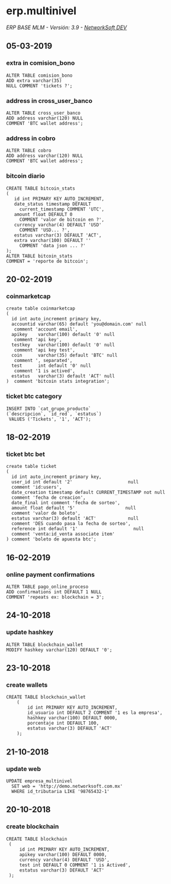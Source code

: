 erp.multinivel 
=
_ERP BASE MLM - Versión: 3.9 - 
[NetworkSoft DEV](http://network-soft.com)_

05-03-2019
-
### extra in comision_bono
   ```mysql
  ALTER TABLE comision_bono 
  ADD extra varchar(35) 
  NULL COMMENT 'tickets ?';
   ```
### address in cross_user_banco
  ```mysql
 ALTER TABLE cross_user_banco
  ADD address varchar(120) NULL 
  COMMENT 'BTC wallet address';
  ```
### address in cobro
  ```mysql
 ALTER TABLE cobro
  ADD address varchar(120) NULL 
  COMMENT 'BTC wallet address';
  ```
### bitcoin diario
 ```mysql
CREATE TABLE bitcoin_stats
(
    id int PRIMARY KEY AUTO_INCREMENT,
    date_status timestamp DEFAULT 
      current_timestamp COMMENT 'UTC',
    amount float DEFAULT 0 
      COMMENT 'valor de bitcoin en ?',
    currency varchar(4) DEFAULT 'USD' 
      COMMENT 'USD... ?',
    estatus varchar(3) DEFAULT 'ACT',
    extra varchar(100) DEFAULT '' 
      COMMENT 'data json ... ?'
);
ALTER TABLE bitcoin_stats 
COMMENT = 'reporte de bitcoin';
 ```
20-02-2019
-
### coinmarketcap
 ```mysql
 create table coinmarketcap
 (
   id int auto_increment primary key,
   accountid varchar(65) default 'you@domain.com' null
    comment 'account email',
   apikey    varchar(100) default '0' null
    comment 'api key',
   testkey   varchar(100) default '0' null
    comment 'api key test',
   coin      varchar(35) default 'BTC' null
    comment ', separated',
   test      int default '0' null
    comment '1 is actived',
   estatus   varchar(3) default 'ACT' null
 )  comment 'bitcoin stats integration';
 ```
### ticket btc category
```mysql
INSERT INTO `cat_grupo_producto` 
(`descripcion`, `id_red`, `estatus`)
 VALUES ('Tickets', '1', 'ACT');
```
18-02-2019
-
### ticket btc bet
```mysql
create table ticket
(
  id int auto_increment primary key,
  user_id int default '2'                     null
  comment 'id:users',
  date_creation timestamp default CURRENT_TIMESTAMP not null
  comment 'fecha de creacion',
  date_final int comment 'fecha de sorteo',
  amount float default '5'                   null
  comment 'valor de boleto',
  estatus varchar(3) default 'ACT'            null
  comment 'DES cuando pasa la fecha de sorteo',
  reference int default '1'                     null
  comment 'venta:id_venta associate item'
) comment 'boleto de apuesta btc';
```
16-02-2019
-
### online payment confirmations
```mysql
ALTER TABLE pago_online_proceso 
ADD confirmations int DEFAULT 1 NULL 
COMMENT 'repeats ex: blockchain = 3';
```
24-10-2018
-
### update hashkey
```mysql
ALTER TABLE blockchain_wallet 
MODIFY hashkey varchar(120) DEFAULT '0';
```
23-10-2018
-
### create wallets

```mysql
CREATE TABLE blockchain_wallet
    (
        id int PRIMARY KEY AUTO_INCREMENT,
        id_usuario int DEFAULT 2 COMMENT '1 es la empresa',
        hashkey varchar(100) DEFAULT 0000,
        porcentaje int DEFAULT 100,
        estatus varchar(3) DEFAULT 'ACT'
    );
```

21-10-2018
-  
### update web
```mysql
UPDATE empresa_multinivel
  SET web = 'http://demo.networksoft.com.mx' 
  WHERE id_tributaria LIKE '98765432-1'
 ```
20-10-2018
-
### create blockchain
```mysql
CREATE TABLE blockchain
 (
     id int PRIMARY KEY AUTO_INCREMENT,
     apikey varchar(100) DEFAULT 0000,
     currency varchar(4) DEFAULT 'USD',
     test int DEFAULT 0 COMMENT '1 is Actived',
     estatus varchar(3) DEFAULT 'ACT'
 );
```